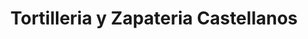 ---
title: "Tortilleria y Zapateria Castellanos"
url: /el-progreso/tortilleria-y-zapateria-castellanos/
shop: Schuhe
---